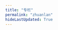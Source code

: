 ```yaml
---
title: "专栏"
permalink: "zhuanlan"
hideLastUpdated: True
---
```


<template>
  <div class="zhuanlan-ctn" style="width: 100%;">
    <img
      style="height: 10rem; margin: 1rem auto; display:block;"
      :src="$withBase('/ills/zhuanlan.svg')"
      type="image/svg+xml" draggable="false"/>
    <div class="zl-item" v-for="(item, ind) in zhuanlan" :key="ind">
      <!-- 所有封面大小或者比例为 900 * 330 约 2.35 ：1 -->
      <div @click=lookup(item)>
        <img :src="item.cover" style="width: 100%; border-radius: 4px 4px 0 0;"/>
        <h4 class="zl-item__title">{{ item.title }}</h4>
        <p class="zl-item__info">共 {{ item.num }} 篇 · 🕓 {{ item.date }}</p>
      </div>
      <div v-if="item.showDetail" class="zl-item__pages">
        <div style="font-size: .9rem; color: #666;">{{ item.decription }}</div>
        <el-divider></el-divider>
        <div v-for="(page, ind) in item.pages" class="animated faster slideInDown">
          <el-link :underline="false" :href="page.path" type="primary"
            style="font-size: 1rem; font-weight: 500; line-height: 2rem; text-decorate: none;">
            📄 {{ page.title }}
          </el-link>
        </div>
      </div>
    </div>
  </div>
</template>

<script>
export default {
  data () {
    return {
      zhuanlan: {}
    }
  },
  methods: {
    lookup(item) {
      console.log(item)
      item.showDetail = !item.showDetail
    }
  },
  mounted () {
    this.zhuanlan = [{
      cover: "http://src.xerrors.fun/blog/20200203/t7wXD6CoQdbk.png",
      link: "compile",
      decription: "这个专栏涉及到词法分析器以及语法分析器的构建，从 flex 开始讲起，直到后面的 bison 来构造语法分析器，一步一个脚印来将自己学习的知识应用到实践中去；",
      title: "编译原理：语法分析与词法分析",
      date: "2019-11-15",
      showDetail: false,
      num: 0,
      pages: []
    }, {
      cover: "http://src.xerrors.fun/blog/20200203/pa71gYHVDFVO.png",
      link: "python-base",
      decription: "这个专栏主要从Python的几个基础的地方来阐述，理解难度很低，并且可帮助有C语言基础的同学快速掌握Python的基础语法知识以及用法，平时写一些字符串处理脚本还是没有问题的；与此同时，该内容也可以帮助学习更深层次的Python的时候，打下一个基础。",
      title: "Python 快速扫盲",
      date: "2019-10-07",
      showDetail: false,
      num: 0,
      pages: []
    }, {
      cover: "http://src.xerrors.fun/blog/20200224/xyfxYSdci11r.png",
      link: "python-sci",
      decription: "持续开辟新坑，这次所涉及到的是 Python 科学计算领域，参考书籍是《Python 科学计算（第二版）》张若愚著，为之后的科研研究铺路。需要一定的Python基础，如果Python基础不够扎实的话，可以参考另外一个专栏 《Python 快速扫盲》",
      title: "Python 科学计算",
      date: "2020-02-24",
      showDetail: false,
      num: 0,
      pages: []
    }]
    var temp = this.$site.pages
    // 筛选标签中带有 zhuanlan 标志的文章
    for (var i = 0; i < temp.length; i++) {
      const tempzl = temp[i].frontmatter.zhuanlan
      if (tempzl) {
        for (var j = 0; j < this.zhuanlan.length; j++){
          if (tempzl === this.zhuanlan[j].link) {
            this.zhuanlan[j].pages.push(temp[i])
            this.zhuanlan[j].num++
          }
        }
      }
    }
    for (var k = 0; k < this.zhuanlan.length; k++) {
      this.zhuanlan[k].pages.sort((a, b) => 
        (new Date(a.frontmatter.date)).getTime() - (new Date(b.frontmatter.date)).getTime())
    }
  }
}
</script>

<style lang="stylus" scoped>
.zl-head
  text-align center
  padding 3rem
.zl-item
  width 80%
  margin 2rem auto
  transition .3s
  box-shadow: 0 1px 2px 0 rgba(34,36,38,.15);
  &:hover
    cursor pointer
    box-shadow 0px 1px 16px 2px rgba(0,0,0,.1)
    & ^[0]__info
      opacity 1
  border-radius 4px
  &__title
    display inline-block
    padding-left 1rem
  &__info
    transition opacity 0.3s ease
    opacity 0
    display inline-block
    padding-right 1rem
    float right
    font-size 15px
    color #6c757d
  &__pages
    padding-bottom 2rem
    padding-left 1.5rem
    padding-right 1.5rem
    animation slow-in .5s

@media (max-width: $MQMobile)
  .zl-item
    width 100%
    &__info
      display none
    .el-link
      font-size .8rem

@keyframes slow-in
  0%
    max-height 0
  100%
    max-height 600px
</style>
